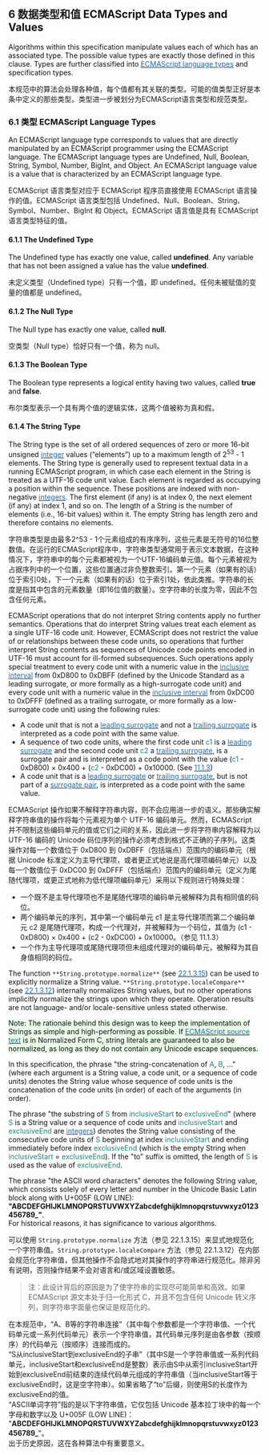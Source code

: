 ## 6 数据类型和值 <font style="color:rgb(17, 17, 17);">ECMAScript Data Types and Values</font>
<font style="color:rgb(17, 17, 17);">Algorithms within this specification manipulate values each of which has an associated type. The possible value types are exactly those defined in this clause. Types are further classified into </font>[<font style="color:rgb(32, 108, 167);">ECMAScript language types</font>](https://tc39.es/ecma262/#sec-ecmascript-language-types)<font style="color:rgb(17, 17, 17);"> and specification types.</font>

本规范中的算法会处理各种值，每个值都有其关联的类型。可能的值类型正好是本条中定义的那些类型。类型进一步被划分为ECMAScript语言类型和规范类型。

### <font style="color:rgb(17, 17, 17);">6.1 类型 ECMAScript Language Types</font>
<font style="color:rgb(17, 17, 17);">An ECMAScript language type corresponds to values that are directly manipulated by an ECMAScript programmer using the ECMAScript language. The ECMAScript language types are Undefined, Null, Boolean, String, Symbol, Number, BigInt, and Object. An ECMAScript language value is a value that is characterized by an ECMAScript language type.</font>

ECMAScript 语言类型对应于 ECMAScript 程序员直接使用 ECMAScript 语言操作的值。ECMAScript 语言类型包括 Undefined、Null、Boolean、String、Symbol、Number、BigInt 和 Object。ECMAScript 语言值是具有 ECMAScript 语言类型特征的值。

#### <font style="color:rgb(17, 17, 17);">6.1.1 The Undefined Type</font>
<font style="color:rgb(17, 17, 17);">The Undefined type has exactly one value, called </font>**<font style="color:rgb(17, 17, 17);">undefined</font>**<font style="color:rgb(17, 17, 17);">. Any variable that has not been assigned a value has the value </font>**<font style="color:rgb(17, 17, 17);">undefined</font>**<font style="color:rgb(17, 17, 17);">.</font>

未定义类型（Undefined type）只有一个值，即 undefined。任何未被赋值的变量的值都是 undefined。

#### <font style="color:rgb(17, 17, 17);">6.1.2 The Null Type</font>
<font style="color:rgb(17, 17, 17);">The Null type has exactly one value, called </font>**<font style="color:rgb(17, 17, 17);">null</font>**<font style="color:rgb(17, 17, 17);">.</font>

空类型（Null type）恰好只有一个值，称为 null。

#### <font style="color:rgb(17, 17, 17);">6.1.3 The Boolean Type</font>
<font style="color:rgb(17, 17, 17);">The Boolean type represents a logical entity having two values, called </font>**<font style="color:rgb(17, 17, 17);">true</font>**<font style="color:rgb(17, 17, 17);"> and </font>**<font style="color:rgb(17, 17, 17);">false</font>**<font style="color:rgb(17, 17, 17);">.</font>

布尔类型表示一个具有两个值的逻辑实体，这两个值被称为真和假。

#### <font style="color:rgb(17, 17, 17);">6.1.4 The String Type</font>
<font style="color:rgb(17, 17, 17);">The String type is the set of all ordered sequences of zero or more 16-bit unsigned </font>[<font style="color:rgb(32, 108, 167);">integer</font>](https://tc39.es/ecma262/#integer)<font style="color:rgb(17, 17, 17);"> values (“elements”) up to a maximum length of 2</font><sup><font style="color:rgb(17, 17, 17);">53</font></sup><font style="color:rgb(17, 17, 17);"> - 1 elements. The String type is generally used to represent textual data in a running ECMAScript program, in which case each element in the String is treated as a UTF-16 code unit value. Each element is regarded as occupying a position within the sequence. These positions are indexed with non-negative </font>[<font style="color:rgb(32, 108, 167);">integers</font>](https://tc39.es/ecma262/#integer)<font style="color:rgb(17, 17, 17);">. The first element (if any) is at index 0, the next element (if any) at index 1, and so on. The length of a String is the number of elements (i.e., 16-bit values) within it. The empty String has length zero and therefore contains no elements.</font>

字符串类型是由最多2^53 - 1个元素组成的有序序列，这些元素是无符号的16位整数值。在运行的ECMAScript程序中，字符串类型通常用于表示文本数据，在这种情况下，字符串中的每个元素都被视为一个UTF-16编码单元值。每个元素被视为占据序列中的一个位置，这些位置通过非负整数索引。第一个元素（如果有的话）位于索引0处，下一个元素（如果有的话）位于索引1处，依此类推。字符串的长度是指其中包含的元素数量（即16位值的数量）。空字符串的长度为零，因此不包含任何元素。



<font style="color:rgb(17, 17, 17);">ECMAScript operations that do not interpret String contents apply no further semantics. Operations that do interpret String values treat each element as a single UTF-16 code unit. However, ECMAScript does not restrict the value of or relationships between these code units, so operations that further interpret String contents as sequences of Unicode code points encoded in UTF-16 must account for ill-formed subsequences. Such operations apply special treatment to every code unit with a numeric value in the</font><font style="color:rgb(17, 17, 17);"> </font>[<font style="color:rgb(32, 108, 167);">inclusive interval</font>](https://tc39.es/ecma262/#inclusive-interval)<font style="color:rgb(17, 17, 17);"> </font><font style="color:rgb(17, 17, 17);">from 0xD800 to 0xDBFF (defined by the Unicode Standard as a</font><font style="color:rgb(17, 17, 17);"> </font><font style="color:rgb(17, 17, 17);">leading surrogate</font><font style="color:rgb(17, 17, 17);">, or more formally as a</font><font style="color:rgb(17, 17, 17);"> </font><font style="color:rgb(17, 17, 17);">high-surrogate code unit</font><font style="color:rgb(17, 17, 17);">) and every code unit with a numeric value in the</font><font style="color:rgb(17, 17, 17);"> </font>[<font style="color:rgb(32, 108, 167);">inclusive interval</font>](https://tc39.es/ecma262/#inclusive-interval)<font style="color:rgb(17, 17, 17);"> </font><font style="color:rgb(17, 17, 17);">from 0xDC00 to 0xDFFF (defined as a</font><font style="color:rgb(17, 17, 17);"> </font><font style="color:rgb(17, 17, 17);">trailing surrogate</font><font style="color:rgb(17, 17, 17);">, or more formally as a</font><font style="color:rgb(17, 17, 17);"> </font><font style="color:rgb(17, 17, 17);">low-surrogate code unit</font><font style="color:rgb(17, 17, 17);">) using the following rules:</font>

+ <font style="color:rgb(17, 17, 17);">A code unit that is not a</font><font style="color:rgb(17, 17, 17);"> </font>[<font style="color:rgb(32, 108, 167);">leading surrogate</font>](https://tc39.es/ecma262/#leading-surrogate)<font style="color:rgb(17, 17, 17);"> </font><font style="color:rgb(17, 17, 17);">and not a</font><font style="color:rgb(17, 17, 17);"> </font>[<font style="color:rgb(32, 108, 167);">trailing surrogate</font>](https://tc39.es/ecma262/#trailing-surrogate)<font style="color:rgb(17, 17, 17);"> </font><font style="color:rgb(17, 17, 17);">is interpreted as a code point with the same value.</font>
+ <font style="color:rgb(17, 17, 17);">A sequence of two code units, where the first code unit</font><font style="color:rgb(17, 17, 17);"> </font><font style="color:rgb(33, 131, 121);">c1</font><font style="color:rgb(17, 17, 17);"> </font><font style="color:rgb(17, 17, 17);">is a</font><font style="color:rgb(17, 17, 17);"> </font>[<font style="color:rgb(32, 108, 167);">leading surrogate</font>](https://tc39.es/ecma262/#leading-surrogate)<font style="color:rgb(17, 17, 17);"> </font><font style="color:rgb(17, 17, 17);">and the second code unit</font><font style="color:rgb(17, 17, 17);"> </font><font style="color:rgb(33, 131, 121);">c2</font><font style="color:rgb(17, 17, 17);"> </font><font style="color:rgb(17, 17, 17);">a</font><font style="color:rgb(17, 17, 17);"> </font>[<font style="color:rgb(32, 108, 167);">trailing surrogate</font>](https://tc39.es/ecma262/#trailing-surrogate)<font style="color:rgb(17, 17, 17);">, is a</font><font style="color:rgb(17, 17, 17);"> </font><font style="color:rgb(17, 17, 17);">surrogate pair</font><font style="color:rgb(17, 17, 17);"> </font><font style="color:rgb(17, 17, 17);">and is interpreted as a code point with the value (</font><font style="color:rgb(33, 131, 121);">c1</font><font style="color:rgb(17, 17, 17);"> </font><font style="color:rgb(17, 17, 17);">- 0xD800) × 0x400 + (</font><font style="color:rgb(33, 131, 121);">c2</font><font style="color:rgb(17, 17, 17);"> </font><font style="color:rgb(17, 17, 17);">- 0xDC00) + 0x10000. (See</font><font style="color:rgb(17, 17, 17);"> </font>[<font style="color:rgb(32, 108, 167);">11.1.3</font>](https://tc39.es/ecma262/#sec-utf16decodesurrogatepair)<font style="color:rgb(17, 17, 17);">)</font>
+ <font style="color:rgb(17, 17, 17);">A code unit that is a</font><font style="color:rgb(17, 17, 17);"> </font>[<font style="color:rgb(32, 108, 167);">leading surrogate</font>](https://tc39.es/ecma262/#leading-surrogate)<font style="color:rgb(17, 17, 17);"> </font><font style="color:rgb(17, 17, 17);">or</font><font style="color:rgb(17, 17, 17);"> </font>[<font style="color:rgb(32, 108, 167);">trailing surrogate</font>](https://tc39.es/ecma262/#trailing-surrogate)<font style="color:rgb(17, 17, 17);">, but is not part of a</font><font style="color:rgb(17, 17, 17);"> </font>[<font style="color:rgb(32, 108, 167);">surrogate pair</font>](https://tc39.es/ecma262/#surrogate-pair)<font style="color:rgb(17, 17, 17);">, is interpreted as a code point with the same value.</font>

ECMAScript 操作如果不解释字符串内容，则不会应用进一步的语义。那些确实解释字符串值的操作将每个元素视为单个 UTF-16 编码单元。然而，ECMAScript 并不限制这些编码单元的值或它们之间的关系，因此进一步将字符串内容解释为以 UTF-16 编码的 Unicode 码位序列的操作必须考虑到格式不正确的子序列。这类操作对每一个数值位于 0xD800 到 0xDBFF（包括端点）范围内的编码单元（根据 Unicode 标准定义为主导代理项，或者更正式地说是高代理项编码单元）以及每一个数值位于 0xDC00 到 0xDFFF（包括端点）范围内的编码单元（定义为尾随代理项，或更正式地称为低代理项编码单元）采用以下规则进行特殊处理：

+ 一个既不是主导代理项也不是尾随代理项的编码单元被解释为具有相同值的码位。
+ 两个编码单元的序列，其中第一个编码单元 c1 是主导代理项而第二个编码单元 c2 是尾随代理项，构成一个代理对，并被解释为一个码位，其值为 (c1 - 0xD800) × 0x400 + (c2 - 0xDC00) + 0x10000。（参见 11.1.3）
+ 一个作为主导代理项或尾随代理项但未组成代理对的编码单元，被解释为其自身值相同的码位。

<font style="color:rgb(17, 17, 17);"></font>

<font style="color:rgb(17, 17, 17);">The function </font>`**String.prototype.normalize**`<font style="color:rgb(17, 17, 17);"> (see </font>[<font style="color:rgb(32, 108, 167);">22.1.3.15</font>](https://tc39.es/ecma262/#sec-string.prototype.normalize)<font style="color:rgb(17, 17, 17);">) can be used to explicitly normalize a String value. </font>`**String.prototype.localeCompare**`<font style="color:rgb(17, 17, 17);"> (see </font>[<font style="color:rgb(32, 108, 167);">22.1.3.12</font>](https://tc39.es/ecma262/#sec-string.prototype.localecompare)<font style="color:rgb(17, 17, 17);">) internally normalizes String values, but no other operations implicitly normalize the strings upon which they operate. Operation results are not language- and/or locale-sensitive unless stated otherwise.</font>

<font style="color:rgb(17, 17, 17);background-color:rgb(233, 251, 233);">Note: The rationale behind this design was to keep the implementation of Strings as simple and high-performing as possible. If </font>[<font style="color:rgb(32, 108, 167);background-color:rgb(233, 251, 233);">ECMAScript source text</font>](https://tc39.es/ecma262/#sec-source-text)<font style="color:rgb(17, 17, 17);background-color:rgb(233, 251, 233);"> is in Normalized Form C, string literals are guaranteed to also be normalized, as long as they do not contain any Unicode escape sequences.</font>

<font style="color:rgb(17, 17, 17);">In this specification, the phrase "the</font><font style="color:rgb(17, 17, 17);"> </font><font style="color:rgb(17, 17, 17);">string-concatenation</font><font style="color:rgb(17, 17, 17);"> </font><font style="color:rgb(17, 17, 17);">of</font><font style="color:rgb(17, 17, 17);"> </font><font style="color:rgb(33, 131, 121);">A</font><font style="color:rgb(17, 17, 17);">,</font><font style="color:rgb(17, 17, 17);"> </font><font style="color:rgb(33, 131, 121);">B</font><font style="color:rgb(17, 17, 17);">, ..." (where each argument is a String value, a code unit, or a sequence of code units) denotes the String value whose sequence of code units is the concatenation of the code units (in order) of each of the arguments (in order).</font>

<font style="color:rgb(17, 17, 17);">The phrase "the</font><font style="color:rgb(17, 17, 17);"> </font><font style="color:rgb(17, 17, 17);">substring</font><font style="color:rgb(17, 17, 17);"> </font><font style="color:rgb(17, 17, 17);">of</font><font style="color:rgb(17, 17, 17);"> </font><font style="color:rgb(33, 131, 121);">S</font><font style="color:rgb(17, 17, 17);"> </font><font style="color:rgb(17, 17, 17);">from</font><font style="color:rgb(17, 17, 17);"> </font><font style="color:rgb(33, 131, 121);">inclusiveStart</font><font style="color:rgb(17, 17, 17);"> </font><font style="color:rgb(17, 17, 17);">to</font><font style="color:rgb(17, 17, 17);"> </font><font style="color:rgb(33, 131, 121);">exclusiveEnd</font><font style="color:rgb(17, 17, 17);">" (where</font><font style="color:rgb(17, 17, 17);"> </font><font style="color:rgb(33, 131, 121);">S</font><font style="color:rgb(17, 17, 17);"> </font><font style="color:rgb(17, 17, 17);">is a String value or a sequence of code units and</font><font style="color:rgb(17, 17, 17);"> </font><font style="color:rgb(33, 131, 121);">inclusiveStart</font><font style="color:rgb(17, 17, 17);"> </font><font style="color:rgb(17, 17, 17);">and</font><font style="color:rgb(17, 17, 17);"> </font><font style="color:rgb(33, 131, 121);">exclusiveEnd</font><font style="color:rgb(17, 17, 17);"> </font><font style="color:rgb(17, 17, 17);">are</font><font style="color:rgb(17, 17, 17);"> </font>[<font style="color:rgb(32, 108, 167);">integers</font>](https://tc39.es/ecma262/#integer)<font style="color:rgb(17, 17, 17);">) denotes the String value consisting of the consecutive code units of</font><font style="color:rgb(17, 17, 17);"> </font><font style="color:rgb(33, 131, 121);">S</font><font style="color:rgb(17, 17, 17);"> </font><font style="color:rgb(17, 17, 17);">beginning at index</font><font style="color:rgb(17, 17, 17);"> </font><font style="color:rgb(33, 131, 121);">inclusiveStart</font><font style="color:rgb(17, 17, 17);"> </font><font style="color:rgb(17, 17, 17);">and ending immediately before index</font><font style="color:rgb(17, 17, 17);"> </font><font style="color:rgb(33, 131, 121);">exclusiveEnd</font><font style="color:rgb(17, 17, 17);"> </font><font style="color:rgb(17, 17, 17);">(which is the empty String when</font><font style="color:rgb(17, 17, 17);"> </font><font style="color:rgb(33, 131, 121);">inclusiveStart</font><font style="color:rgb(17, 17, 17);"> </font><font style="color:rgb(17, 17, 17);">=</font><font style="color:rgb(17, 17, 17);"> </font><font style="color:rgb(33, 131, 121);">exclusiveEnd</font><font style="color:rgb(17, 17, 17);">). If the "to" suffix is omitted, the length of</font><font style="color:rgb(17, 17, 17);"> </font><font style="color:rgb(33, 131, 121);">S</font><font style="color:rgb(17, 17, 17);"> </font><font style="color:rgb(17, 17, 17);">is used as the value of</font><font style="color:rgb(17, 17, 17);"> </font><font style="color:rgb(33, 131, 121);">exclusiveEnd</font><font style="color:rgb(17, 17, 17);">.</font>

<font style="color:rgb(17, 17, 17);">The phrase "the ASCII word characters" denotes the following String value, which consists solely of every letter and number in the Unicode Basic Latin block along with U+005F (LOW LINE):  
</font>**<font style="color:rgb(17, 17, 17);">"ABCDEFGHIJKLMNOPQRSTUVWXYZabcdefghijklmnopqrstuvwxyz0123456789_"</font>**<font style="color:rgb(17, 17, 17);">.  
</font><font style="color:rgb(17, 17, 17);">For historical reasons, it has significance to various algorithms.</font>

可以使用 `String.prototype.normalize` 方法（参见 22.1.3.15）来显式地规范化一个字符串值。`String.prototype.localeCompare` 方法（参见 22.1.3.12）在内部会规范化字符串值，但其他操作不会隐式地对其操作的字符串进行规范化。除非另有说明，否则操作结果不会对语言和/或区域设置敏感。

> 注：此设计背后的原因是为了使字符串的实现尽可能简单和高效。如果 ECMAScript 源文本处于归一化形式 C，并且不包含任何 Unicode 转义序列，则字符串字面量也保证是规范化的。
>

在本规范中，“A、B等的字符串连接”（其中每个参数都是一个字符串值、一个代码单元或一系列代码单元）表示一个字符串值，其代码单元序列是由各参数（按顺序）的代码单元（按顺序）连接而成的。  
“S从inclusiveStart到exclusiveEnd的子串”（其中S是一个字符串值或一系列代码单元，inclusiveStart和exclusiveEnd是整数）表示由S中从索引inclusiveStart开始到exclusiveEnd前结束的连续代码单元组成的字符串值（当inclusiveStart等于exclusiveEnd时，这是空字符串）。如果省略了“to”后缀，则使用S的长度作为exclusiveEnd的值。  
“ASCII单词字符”指的是以下字符串值，它仅包括 Unicode 基本拉丁块中的每一个字母和数字以及 U+005F (LOW LINE)：  
"**ABCDEFGHIJKLMNOPQRSTUVWXYZabcdefghijklmnopqrstuvwxyz0123456789_**"。  
出于历史原因，这在各种算法中有重要意义。

